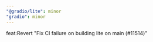 ```yaml
---
"@gradio/lite": minor
"gradio": minor
---
```


feat:Revert "Fix CI failure on building lite on main (#11514)"
